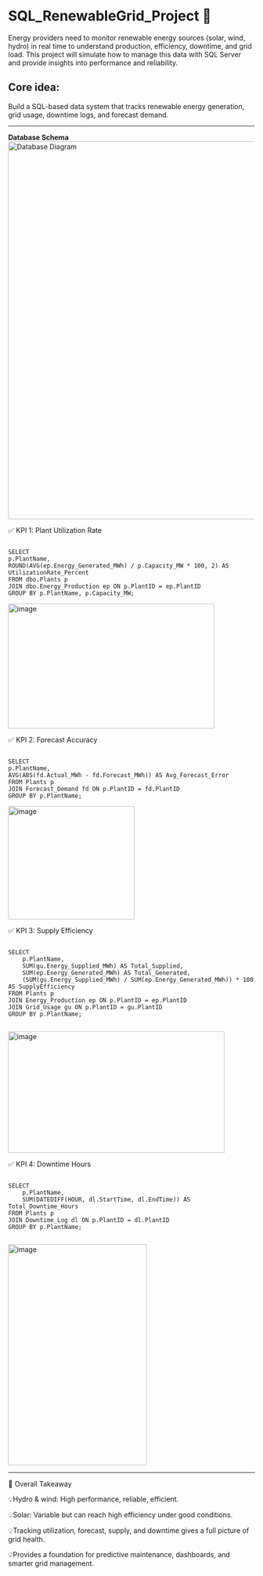 # SQL_RenewableGrid_Project 🌱
Energy providers need to monitor renewable energy sources (solar, wind, hydro) in real time to understand production, efficiency, downtime, and grid load. This project will simulate how to manage this data with SQL Server and provide insights into performance and reliability.

**Core idea:**
----------------------------------------------------------------------------------------------------------------------
Build a SQL-based data system that tracks renewable energy generation, grid usage, downtime logs, and forecast demand.

-----------------------------------------------------------------------------------------------------------------
**Database Schema**
<img width="1418" height="770" alt="Database Diagram" src="https://github.com/user-attachments/assets/95f2898a-47cb-45c3-96b2-16990e68c96e" />

✅ KPI 1: Plant Utilization Rate
<pre><code class="language-sql">
SELECT 
p.PlantName,
ROUND(AVG(ep.Energy_Generated_MWh) / p.Capacity_MW * 100, 2) AS UtilizationRate_Percent
FROM dbo.Plants p
JOIN dbo.Energy_Production ep ON p.PlantID = ep.PlantID
GROUP BY p.PlantName, p.Capacity_MW;
</code></pre>
<img width="421" height="255" alt="image" src="https://github.com/user-attachments/assets/e9f16ad1-0a1f-491c-809e-dc9555f02e16" />


✅ KPI 2: Forecast Accuracy
<pre><code class="language-sql">
SELECT 
p.PlantName,
AVG(ABS(fd.Actual_MWh - fd.Forecast_MWh)) AS Avg_Forecast_Error
FROM Plants p
JOIN Forecast_Demand fd ON p.PlantID = fd.PlantID
GROUP BY p.PlantName;
</code></pre>
<img width="258" height="231" alt="image" src="https://github.com/user-attachments/assets/48f7d96d-3e28-4d0f-9c1f-426555310207" />

✅ KPI 3: Supply Efficiency
<pre><code class="language-sql">
SELECT 
    p.PlantName,
    SUM(gu.Energy_Supplied_MWh) AS Total_Supplied,
    SUM(ep.Energy_Generated_MWh) AS Total_Generated,
    (SUM(gu.Energy_Supplied_MWh) / SUM(ep.Energy_Generated_MWh)) * 100 AS SupplyEfficiency
FROM Plants p
JOIN Energy_Production ep ON p.PlantID = ep.PlantID
JOIN Grid_Usage gu ON p.PlantID = gu.PlantID
GROUP BY p.PlantName;
  </code></pre>
  <img width="442" height="248" alt="image" src="https://github.com/user-attachments/assets/c2bbba23-a33d-456d-a627-78869875a704" />

✅ KPI 4: Downtime Hours
<pre><code class="language-sql">
SELECT 
    p.PlantName,
    SUM(DATEDIFF(HOUR, dl.StartTime, dl.EndTime)) AS Total_Downtime_Hours
FROM Plants p
JOIN Downtime_Log dl ON p.PlantID = dl.PlantID
GROUP BY p.PlantName;
  </code></pre>
  <img width="283" height="451" alt="image" src="https://github.com/user-attachments/assets/69190daf-42a2-4b2c-87ca-d92f9922f680" />

----------------------------------------------------------------------------------------------------

🚀 Overall Takeaway

💡Hydro & wind: High performance, reliable, efficient.

💡Solar: Variable but can reach high efficiency under good conditions.

💡Tracking utilization, forecast, supply, and downtime gives a full picture of grid health.

💡Provides a foundation for predictive maintenance, dashboards, and smarter grid management.

